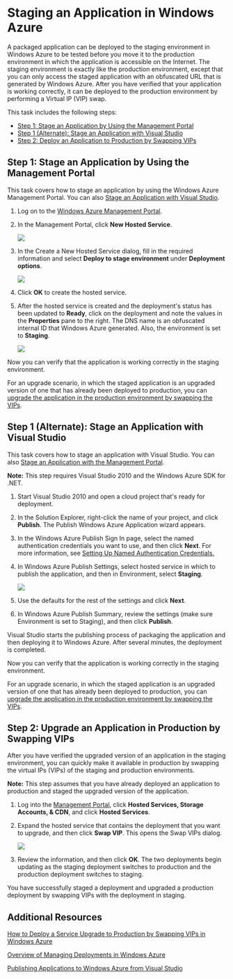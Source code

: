 <?xml version="1.0" encoding="utf-8"?>
<body>
  <properties linkid="dev-net-commons-tasks-staging-deployment" urlDisplayName="Staging Deployment" headerExpose="" pageTitle="Enable Staging Deployment - .NET - Develop" metaKeywords="Azure staging, Azure application staging, Azure test environment, Azure staging environment, Azure Virtual IP swap, Azure VIP swap, Azure .NET staging, Azure .NET test environment, Azure .NET staging environment, Azure .NET Virtual IP swap, Azure .NET VIP swap, Azure C# staging,  " footerExpose="" metaDescription="Deploy your Windows Azure application to a staging environment with an obfuscated URL, then use Virtual IP (VIP) swap to move to production." umbracoNaviHide="0" disqusComments="1" />
  <h1>Staging an Application in Windows Azure</h1>
  <p>A packaged application can be deployed to the staging environment in Windows Azure to be tested before you move it to the production environment in which the application is accessible on the Internet. The staging environment is exactly like the production environment, except that you can only access the staged application with an obfuscated URL that is generated by Windows Azure. After you have verified that your application is working correctly, it can be deployed to the production environment by performing a Virtual IP (VIP) swap.</p>
  <p>This task includes the following steps:</p>
  <ul>
    <li>
      <a href="#step1">Step 1: Stage an Application by Using the Management Portal</a>
    </li>
    <li>
      <a href="#step2">Step 1 (Alternate): Stage an Application with Visual Studio</a>
    </li>
    <li>
      <a href="#step3">Step 2: Deploy an Application to Production by Swapping VIPs</a>
    </li>
  </ul>
  <a name="step1">
  </a>
  <h2>Step 1: Stage an Application by Using the Management Portal</h2>
  <p>This task covers how to stage an application by using the Windows Azure Management Portal. You can also <a href="#step2">Stage an Application with Visual Studio</a>.</p>
  <ol>
    <li>
      <p>Log on to the <a href="http://windows.azure.com" target="_blank">Windows Azure Management Portal</a>.</p>
    </li>
    <li>
      <p>In the Management Portal, click <strong>New Hosted Service</strong>.</p>
      <p>
        <img src="../../../DevCenter/Shared/media/staging-01.png" />
      </p>
    </li>
    <li>
      <p>In the Create a New Hosted Service dialog, fill in the required information and select <strong>Deploy to stage environment</strong> under <strong>Deployment options</strong>.</p>
      <p>
        <img src="../../../DevCenter/Shared/media/staging-02.png" />
      </p>
    </li>
    <li>
      <p>Click <strong>OK</strong> to create the hosted service.</p>
    </li>
    <li>
      <p>After the hosted service is created and the deployment's status has been updated to <strong>Ready</strong>, click on the deployment and note the values in the <strong>Properties</strong> pane to the right. The DNS name is an obfuscated internal ID that Windows Azure generated. Also, the environment is set to <strong>Staging</strong>.</p>
      <p>
        <img src="../../../DevCenter/Shared/media/staging-03.png" />
      </p>
    </li>
  </ol>
  <p>Now you can verify that the application is working correctly in the staging environment.</p>
  <p>For an upgrade scenario, in which the staged application is an upgraded version of one that has already been deployed to production, you can <a href="#step3">upgrade the application in the production environment by swapping the VIPs</a>.</p>
  <a name="step2">
  </a>
  <h2>Step 1 (Alternate): Stage an Application with Visual Studio</h2>
  <p>This task covers how to stage an application with Visual Studio. You can also <a href="#step1">Stage an Application with the Management Portal</a>.</p>
  <p>
    <strong>Note:</strong> This step requires Visual Studio 2010 and the Windows Azure SDK for .NET.</p>
  <ol>
    <li>
      <p>Start Visual Studio 2010 and open a cloud project that's ready for deployment.</p>
    </li>
    <li>
      <p>In the Solution Explorer, right-click the name of your project, and click <strong>Publish</strong>. The Publish Windows Azure Application wizard appears.</p>
    </li>
    <li>
      <p>In the Windows Azure Publish Sign In page, select the named authentication credentials you want to use, and then click <strong>Next</strong>. For more information, see <a href="http://msdn.microsoft.com/en-us/library/windowsazure/ff683676.aspx">Setting Up Named Authentication Credentials.</a></p>
    </li>
    <li>
      <p>In Windows Azure Publish Settings, select hosted service in which to publish the application, and then in Environment, select <strong>Staging</strong>.</p>
      <p>
        <img src="../../../DevCenter/Shared/media/staging-04.png" />
      </p>
    </li>
    <li>
      <p>Use the defaults for the rest of the settings and click <strong>Next</strong>.</p>
    </li>
    <li>
      <p>In Windows Azure Publish Summary, review the settings (make sure Environment is set to Staging), and then click <strong>Publish</strong>.</p>
    </li>
  </ol>
  <p>Visual Studio starts the publishing process of packaging the application and then deploying it to Windows Azure. After several minutes, the deployment is completed.</p>
  <p>Now you can verify that the application is working correctly in the staging environment.</p>
  <p>For an upgrade scenario, in which the staged application is an upgraded version of one that has already been deployed to production, you can <a href="#step3">upgrade the application in the production environment by swapping the VIPs</a>.</p>
  <a name="step3">
  </a>
  <h2>Step 2: Upgrade an Application in Production by Swapping VIPs</h2>
  <p>After you have verified the upgraded version of an application in the staging environment, you can quickly make it available in production by swapping the virtual IPs (VIPs) of the staging and production environments.</p>
  <p>
    <strong>Note:</strong> This step assumes that you have already deployed an application to production and staged the upgraded version of the application.</p>
  <ol>
    <li>
      <p>Log into the <a href="http://windows.azure.com" target="_blank">Management Portal</a>, click <strong>Hosted Services, Storage Accounts, &amp; CDN</strong>, and click <strong>Hosted Services</strong>.</p>
    </li>
    <li>
      <p>Expand the hosted service that contains the deployment that you want to upgrade, and then click <strong>Swap VIP</strong>. This opens the Swap VIPs dialog.</p>
      <p>
        <img src="../../../DevCenter/Shared/media/staging-05.png" />
      </p>
    </li>
    <li>
      <p>Review the information, and then click <strong>OK</strong>. The two deployments begin updating as the staging deployment switches to production and the production deployment switches to staging.</p>
    </li>
  </ol>
  <p>You have successfully staged a deployment and upgraded a production deployment by swapping VIPs with the deployment in staging.</p>
  <h2>Additional Resources</h2>
  <p>
    <a href="http://msdn.microsoft.com/en-us/library/windowsazure/ee517253.aspx">How to Deploy a Service Upgrade to Production by Swapping VIPs in Windows Azure</a>
  </p>
  <p>
    <a href="http://msdn.microsoft.com/en-us/library/windowsazure/hh386336.aspx">Overview of Managing Deployments in Windows Azure</a>
  </p>
  <p>
    <a href="http://msdn.microsoft.com/en-us/library/windowsazure/ee460772.aspx">Publishing Applications to Windows Azure from Visual Studio</a>
  </p>
</body>